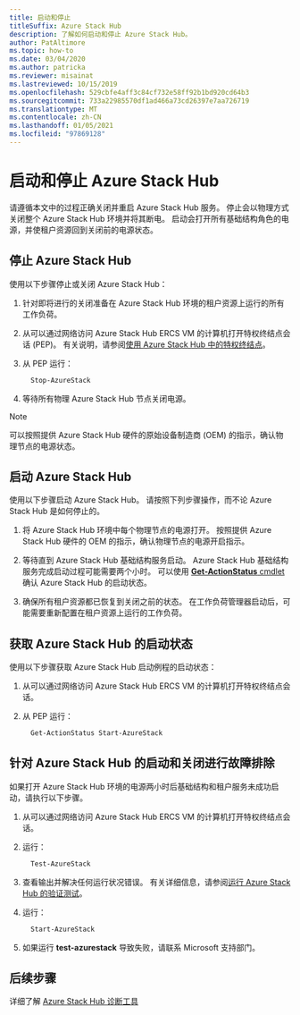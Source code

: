 ```yaml
---
title: 启动和停止
titleSuffix: Azure Stack Hub
description: 了解如何启动和停止 Azure Stack Hub。
author: PatAltimore
ms.topic: how-to
ms.date: 03/04/2020
ms.author: patricka
ms.reviewer: misainat
ms.lastreviewed: 10/15/2019
ms.openlocfilehash: 529cbfe4aff3c84cf732e58ff92b1bd920cd64b3
ms.sourcegitcommit: 733a22985570df1ad466a73cd26397e7aa726719
ms.translationtype: MT
ms.contentlocale: zh-CN
ms.lasthandoff: 01/05/2021
ms.locfileid: "97869128"
---
```

# <a name="start-and-stop-azure-stack-hub"></a>启动和停止 Azure Stack Hub

请遵循本文中的过程正确关闭并重启 Azure Stack Hub 服务。  停止会以物理方式关闭整个 Azure Stack Hub 环境并将其断电。 启动会打开所有基础结构角色的电源，并使租户资源回到关闭前的电源状态。 

## <a name="stop-azure-stack-hub"></a>停止 Azure Stack Hub

使用以下步骤停止或关闭 Azure Stack Hub：

1. 针对即将进行的关闭准备在 Azure Stack Hub 环境的租户资源上运行的所有工作负荷。

2. 从可以通过网络访问 Azure Stack Hub ERCS VM 的计算机打开特权终结点会话 (PEP)。 有关说明，请参阅[使用 Azure Stack Hub 中的特权终结点](azure-stack-privileged-endpoint.md)。

3. 从 PEP 运行：

    ```powershell
      Stop-AzureStack
    ```

4. 等待所有物理 Azure Stack Hub 节点关闭电源。

> [!Note]
> 可以按照提供 Azure Stack Hub 硬件的原始设备制造商 (OEM) 的指示，确认物理节点的电源状态。

## <a name="start-azure-stack-hub"></a>启动 Azure Stack Hub

使用以下步骤启动 Azure Stack Hub。 请按照下列步骤操作，而不论 Azure Stack Hub 是如何停止的。

1. 将 Azure Stack Hub 环境中每个物理节点的电源打开。 按照提供 Azure Stack Hub 硬件的 OEM 的指示，确认物理节点的电源开启指示。

2. 等待直到 Azure Stack Hub 基础结构服务启动。 Azure Stack Hub 基础结构服务完成启动过程可能需要两个小时。 可以使用 [**Get-ActionStatus** cmdlet](#get-the-startup-status-for-azure-stack-hub) 确认 Azure Stack Hub 的启动状态。

3. 确保所有租户资源都已恢复到关闭之前的状态。 在工作负荷管理器启动后，可能需要重新配置在租户资源上运行的工作负荷。

## <a name="get-the-startup-status-for-azure-stack-hub"></a>获取 Azure Stack Hub 的启动状态

使用以下步骤获取 Azure Stack Hub 启动例程的启动状态：

1. 从可以通过网络访问 Azure Stack Hub ERCS VM 的计算机打开特权终结点会话。

2. 从 PEP 运行：

    ```powershell
      Get-ActionStatus Start-AzureStack
    ```

## <a name="troubleshoot-startup-and-shutdown-of-azure-stack-hub"></a>针对 Azure Stack Hub 的启动和关闭进行故障排除

如果打开 Azure Stack Hub 环境的电源两小时后基础结构和租户服务未成功启动，请执行以下步骤。

1. 从可以通过网络访问 Azure Stack Hub ERCS VM 的计算机打开特权终结点会话。

2. 运行：

    ```powershell
      Test-AzureStack
      ```

3. 查看输出并解决任何运行状况错误。 有关详细信息，请参阅[运行 Azure Stack Hub 的验证测试](azure-stack-diagnostic-test.md)。

4. 运行：

    ```powershell
      Start-AzureStack
    ```

5. 如果运行 **test-azurestack** 导致失败，请联系 Microsoft 支持部门。

## <a name="next-steps"></a>后续步骤

详细了解 [Azure Stack Hub 诊断工具](./azure-stack-diagnostic-log-collection-overview.md?view=azs-2002)
